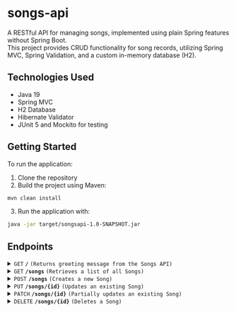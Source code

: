 
# songs-api
A RESTful API for managing songs, implemented using plain Spring features without Spring Boot.  
This project provides CRUD functionality for song records, utilizing Spring MVC, Spring Validation, and a custom in-memory database (H2).

## Technologies Used

- Java 19
- Spring MVC
- H2 Database
- Hibernate Validator
- JUnit 5 and Mockito for testing

## Getting Started

To run the application:

1. Clone the repository  
2. Build the project using Maven: 
```sh
mvn clean install
```
3. Run the application with: 
```sh
java -jar target/songsapi-1.0-SNAPSHOT.jar
```


## Endpoints

<details>
  <summary><code>GET</code> <code><b>/</b></code> <code>(Returns greeting message from the Songs API)</code></summary>
 
### Request
```sh
curl http://localhost:8080/ -i
```

### Response
- **Status code:** 200 OK   
- **Content-Type:** application/json

```json
{
    "message": "Hello from Songs API"
}
```
</details>


<details>
  <summary><code>GET</code> <code><b>/songs</b></code> <code>(Retrieves a list of all Songs)</code></summary>

 ### Request
```sh
curl http://localhost:8080/songs -i
```
### Response
- **Status code:** 200 OK  
- **Content-Type:** application/json
- **Response body:** Before any user POST's, example:
```json

[
    {
        "id": "5e57a1ca-9dc4-4a0c-ab61-8875d133dd49",
        "name": "Thunderstruck",
        "artist": "AC/DC",
        "publishYear": 1990
    }
]

```
</details>


<details>
  <summary><code>POST</code> <code><b>/songs</b></code> <code>(Creates a new Song)</code></summary>
 
### Request
```sh
curl -X POST http://localhost:8080/songs \
-H "Content-Type: application/json" \
-d '{
  "name": "The Thrill Is Gone",
  "artist": "B.B. King",
  "publish_year": 1969
}' -i

```
- **Request body:** All fields required, example:
```json
{
    "name" : "The Thrill is Gone",
    "artist" : "B.B. King",
    "publish_year" : 1969
}
```


### Success response
- **Status code**: 201 CREATED  
- **Content-Type**: application/json 
- **Location**: /songs/ff88ef0c-8a9b-43eb-9de2-ad8fcd82f252
- **Response body:** 
```json
{
    "id": "ff88ef0c-8a9b-43eb-9de2-ad8fcd82f252",
    "name": "The Thrill is Gone",
    "artist": "B.B. King",
    "publish_year": 1969
}
```

### Error responses
- **Status code**: 400 BAD REQUEST
- **Content-Type**: application/json 
- **Response body:** Example shows all possible validation error messages
```json
{
    "message": "Validation error(s) in your request",
    "errors": {
        "publish_year": "must not be null",
        "artist": "must not be blank",
        "name": "must not be blank"
        "publish_year": "publish_year must be between 1889 and the current year."
    }
}
```

#### OR

- **Status code**: 409 CONFLICT  
- **Content-Type**: application/json 
- **Response body:** if trying to add duplicate of an existing Song

```json
{
    "message": "Song with provided name(The Thrill is Gone), artist(B.B. King) and publish_year(1969) already exists."
}
```



</details>


<details>
  <summary><code>PUT</code> <code><b>/songs/{id}</b></code> <code>(Updates an existing Song)</code></summary>

### Request
- **Path variable:** id(string), the unique identifier of the Song to be updated (UUID).
```sh
curl -X PUT http://localhost:8080/songs/ff88ef0c-8a9b-43eb-9de2-ad8fcd82f252 \
-H "Content-Type: application/json" \
-d '{
  "name": "The Thrill Is NOT  Gone",
  "artist": "B.B. King",
  "publish_year": 1969
}' -i

```
- **Request body:** All fields required, example:
```json
{
    "name" : "The Thrill is NOT Gone",
    "artist" : "B.B. King",
    "publish_year" : 1969
}
```
### Success response
- **Status code**: 200 OK
- **Content-Type**: application/json 
- **Response body:**
```json
{
    "id": "ff88ef0c-8a9b-43eb-9de2-ad8fcd82f252",
    "name": "The Thrill is NOT Gone",
    "artist": "B.B. King",
    "publish_year": 1969
}
```


### Error responses

- **Status code**: 400 BAD REQUEST
- **Content-Type**: application/json 
- **Response body:** Example shows all possible validation error messages
```json
{
    "message": "Validation error(s) in your request",
    "errors": {
        "publish_year": "must not be null",
        "artist": "must not be blank",
        "name": "must not be blank"
        "publish_year": "publish_year must be between 1889 and the current year."
    }
}
```

#### OR

- **Status code**: 400 BAD REQUEST
- **Content-Type**: application/json
- **Response body:** if provided id is not valid UUID
```json
{
    "message": "Given identifier (273f842d-6307-476d-8ba2-7c215a0290a) is invalid. Expected format: 8-4-4-4-12 hex."
}
```

#### OR

- **Status code**: 404 NOT FOUND
- **Content-Type**: application/json 
- **Response body:** if Song with provided id not found in database
```json
{
    "message": "Song with id 594e9937-25c5-47a5-8871-80598e116273 was not found"
}
```

#### OR

- **Status code**: 409 CONFLICT  
- **Content-Type**: application/json 
- **Response body:** if trying to update a duplicate of an existing Song
```json
{
    "message": "Song with provided name(The Thrill is NOT Gone), artist(B.B. King) and publish_year(1969) already exists."
}
```
</details>


<details>
  <summary><code>PATCH</code> <code><b>/songs/{id}</b></code> <code>(Partially updates an existing Song)</code></summary>

### Request
- **Path variable:** id(string), the unique identifier of the Song to be partially updated (UUID).

```sh
curl -X PATCH http://localhost:8080/songs/ff88ef0c-8a9b-43eb-9de2-ad8fcd82f252 \
-H "Content-Type: application/json" \
-d '{
  "name": "The Thrill Is Gone AGAIN",
  "artist": "B.B. King",
  "publish_year": 1969
}' -i

```
- **Request body:** Only one field required, example:
```json
{
    "name" : "The Thrill is Gone AGAIN"
}
```
### Success response
- **Status code**: 200 OK
- **Content-Type**: application/json 
- **Response body:**
```json
{
    "id": "ff88ef0c-8a9b-43eb-9de2-ad8fcd82f252",
    "name": "The Thrill is Gone AGAIN",
    "artist": "B.B. King",
    "publish_year": 1969
}
```
### Error responses
- **Status code**: 400 BAD REQUEST
- **Content-Type**: application/json 
- **Response body:** Example shows all possible validation error messages(only 1 field required)
```json
{
    "message": "Validation error(s) in your request",
    "errors": {
        "publish_year": "must not be null",
        "artist": "must not be blank",
        "name": "must not be blank"
        "publish_year": "publish_year must be between 1889 and the current year."
    }
}
```

#### OR
- **Status code**: 400 BAD REQUEST
- **Content-Type**: application/json 
- **Response body:** if provided id is not valid UUID
```json
{
    "message": "Given identifier (273f842d-6307-476d-8ba2-7c215a0290a) is invalid. Expected format: 8-4-4-4-12 hex."
}
```

#### OR

- **Status code**: 404 NOT FOUND
- **Content-Type**: application/json 
- **Response body:** if Song with provided id not found in database
```json
{
    "message": "Song with id 594e9937-25c5-47a5-8871-80598e116273 was not found"
}
```

#### OR

- **Status code**: 409 CONFLICT  
- **Content-Type**: application/json 
- **Response body:** if trying to update a duplicate of an existing Song
```json
{
    "message": "Song with provided name(The Thrill is NOT Gone), artist(B.B. King) and publish_year(1969) already exists."
}
```
</details>


<details>
  <summary><code>DELETE</code> <code><b>/songs/{id}</b></code> <code>(Deletes a Song)</code></summary>

### Request
- **Path variable:** id(string), the unique identifier of the Song to be deleted (UUID).
```sh
curl -X DELETE http://localhost:8080/songs/ff88ef0c-8a9b-43eb-9de2-ad8fcd82f252 -H \
"Content-Type: application/json" -i

```
### Success response
- **Status code**: 204 NO CONTENT
- **Content-Type**: application/json 
- **Response body:** None
  
### Error responses
- **Status code**: 400 BAD REQUEST
- **Content-Type**: application/json 
- **Response body:** if provided id is not valid UUID
```json
{
    "message": "Given identifier (273f842d-6307-476d-8ba2-7c215a0290a) is invalid. Expected format: 8-4-4-4-12 hex."
}
```

#### OR

- **Status code**: 404 NOT FOUND
- **Content-Type**: application/json 
- **Response body:** if Song with provided id not found in database
```json
{
    "message": "Song with id 594e9937-25c5-47a5-8871-80598e116273 was not found"
}
```

</details>
